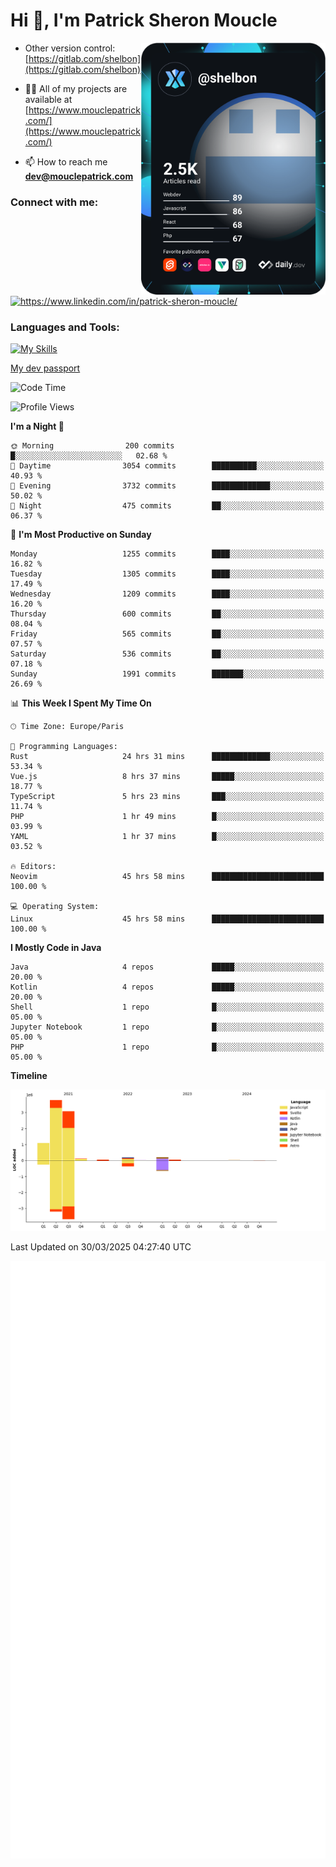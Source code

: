  
  <div align="left">
  <h1 align="left"> Hi 👋, I'm Patrick Sheron Moucle</h1>
<a     href="https://app.daily.dev/shelbon"><img src="https://github.com/shelbon/shelbon/blob/main/devcard.svg"  width="295" align="right" alt="shelbon's Dev Card"/></a>

- Other version control: [https://gitlab.com/shelbon](https://gitlab.com/shelbon)
- 👨‍💻 All of my projects are available at [https://www.mouclepatrick.com/](https://www.mouclepatrick.com/)

- 📫 How to reach me **dev@mouclepatrick.com**

<h3 align="left">Connect with me:</h3>
<p align="left">
<a href="https://linkedin.com/in/https://www.linkedin.com/in/patrick-sheron-moucle/" target="blank"  ><img align="center" src="https://raw.githubusercontent.com/rahuldkjain/github-profile-readme-generator/master/src/images/icons/Social/linked-in-alt.svg" alt="https://www.linkedin.com/in/patrick-sheron-moucle/" height="30" width="40" /></a>
</p>

<h3 align="left">Languages and Tools:</h3>
 
 [![My Skills](https://skillicons.dev/icons?i=kotlin,java,svelte,vue,spring,laravel,nuxt,htmx,go,php,elixir,graphql,css,html,tailwind,idea,vscode,redis,git,gitlab&perline=6&theme=light)](https://skillicons.dev)

[My dev passport](https://passeport.dev/p/e96cf336-11d7-4edd-916d-11af626333a8)
<!--START_SECTION:waka-->
![Code Time](http://img.shields.io/badge/Code%20Time-5%2C520%20hrs%2026%20mins-blue)

![Profile Views](http://img.shields.io/badge/Profile%20Views-0-blue)

**I'm a Night 🦉** 

```text
🌞 Morning                200 commits         █░░░░░░░░░░░░░░░░░░░░░░░░   02.68 % 
🌆 Daytime                3054 commits        ██████████░░░░░░░░░░░░░░░   40.93 % 
🌃 Evening                3732 commits        █████████████░░░░░░░░░░░░   50.02 % 
🌙 Night                  475 commits         ██░░░░░░░░░░░░░░░░░░░░░░░   06.37 % 
```
📅 **I'm Most Productive on Sunday** 

```text
Monday                   1255 commits        ████░░░░░░░░░░░░░░░░░░░░░   16.82 % 
Tuesday                  1305 commits        ████░░░░░░░░░░░░░░░░░░░░░   17.49 % 
Wednesday                1209 commits        ████░░░░░░░░░░░░░░░░░░░░░   16.20 % 
Thursday                 600 commits         ██░░░░░░░░░░░░░░░░░░░░░░░   08.04 % 
Friday                   565 commits         ██░░░░░░░░░░░░░░░░░░░░░░░   07.57 % 
Saturday                 536 commits         ██░░░░░░░░░░░░░░░░░░░░░░░   07.18 % 
Sunday                   1991 commits        ███████░░░░░░░░░░░░░░░░░░   26.69 % 
```


📊 **This Week I Spent My Time On** 

```text
🕑︎ Time Zone: Europe/Paris

💬 Programming Languages: 
Rust                     24 hrs 31 mins      █████████████░░░░░░░░░░░░   53.34 % 
Vue.js                   8 hrs 37 mins       █████░░░░░░░░░░░░░░░░░░░░   18.77 % 
TypeScript               5 hrs 23 mins       ███░░░░░░░░░░░░░░░░░░░░░░   11.74 % 
PHP                      1 hr 49 mins        █░░░░░░░░░░░░░░░░░░░░░░░░   03.99 % 
YAML                     1 hr 37 mins        █░░░░░░░░░░░░░░░░░░░░░░░░   03.52 % 

🔥 Editors: 
Neovim                   45 hrs 58 mins      █████████████████████████   100.00 % 

💻 Operating System: 
Linux                    45 hrs 58 mins      █████████████████████████   100.00 % 
```

**I Mostly Code in Java** 

```text
Java                     4 repos             █████░░░░░░░░░░░░░░░░░░░░   20.00 % 
Kotlin                   4 repos             █████░░░░░░░░░░░░░░░░░░░░   20.00 % 
Shell                    1 repo              █░░░░░░░░░░░░░░░░░░░░░░░░   05.00 % 
Jupyter Notebook         1 repo              █░░░░░░░░░░░░░░░░░░░░░░░░   05.00 % 
PHP                      1 repo              █░░░░░░░░░░░░░░░░░░░░░░░░   05.00 % 
```



**Timeline**

![Lines of Code chart](https://raw.githubusercontent.com/shelbon/shelbon/main/assets/bar_graph.png)


 Last Updated on 30/03/2025 04:27:40 UTC
<!--END_SECTION:waka--> 
![Metrics](https://github.com/shelbon/shelbon/blob/main/github-metrics.svg)
